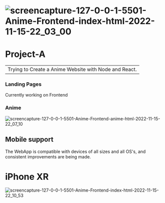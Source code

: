 # ![screencapture-127-0-0-1-5501-Anime-Frontend-index-html-2022-11-15-22_03_00](https://user-images.githubusercontent.com/78386551/202073406-1519f226-e77b-49c3-b648-0239571ad5db.png)

# Project-A
<table>
<tr>
<td>
  Trying to Create a Anime Website with Node and React.
</td>
</tr>
</table>


### Landing Pages
Currently working on Frontend

### Anime
![screencapture-127-0-0-1-5501-Anime-Frontend-anime-html-2022-11-15-22_07_10](https://user-images.githubusercontent.com/78386551/202073948-230bf8cc-9826-4a01-a0f0-6c8896497d4f.png)

## Mobile support
The WebApp is compatible with devices of all sizes and all OS's, and consistent improvements are being made.

# iPhone XR
![screencapture-127-0-0-1-5501-Anime-Frontend-index-html-2022-11-15-22_10_53](https://user-images.githubusercontent.com/78386551/202074432-d84b4ba1-6e11-4d1f-8114-909d6cc9395d.png)


